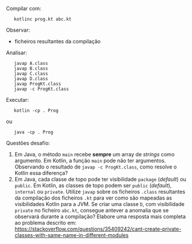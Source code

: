 Compilar com:
```
   kotlinc prog.kt abc.kt
```

Observar:
* ficheiros resultantes da compilação

Analisar:
```
   javap A.class
   javap B.class
   javap C.class
   javap D.class
   javap ProgKt.class
   javap -c ProgKt.class
```

Executar:
```
   kotlin -cp . Prog
```
ou
```
   java -cp . Prog
```

Questões desafio:
1. Em Java, o método `main` recebe **sempre** um array de _strings_ como argumento. Em Kotlin, a função `main` pode não ter argumentos. Observando o resultado de `javap -c ProgKt.class`, como resolve o Kotlin essa diferença?
2. Em Java, cada classe de topo pode ter visibilidade `package` (_default_) ou `public`. Em Kotlin, as classes de topo podem ser `public` (_default_), `internal` ou `private`. Utilize `javap` sobre os ficheiros `.class` resultantes da compilação dos ficheiros `.kt` para ver como são mapeadas as visibilidades Kotlin para a JVM. Se criar uma classe `D`, com visibilidade `private` no ficheiro `abc.kt`, consegue antever a anomalia que se observará durante a compilação? Elabore uma resposta mais completa ao problema descrito em: https://stackoverflow.com/questions/35409242/cant-create-private-classes-with-same-name-in-different-modules
